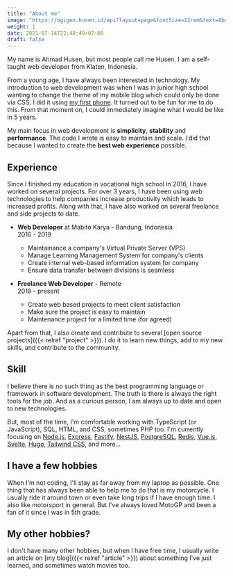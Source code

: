 ```yaml
---
title: "About me"
image: "https://ogigen.husen.id/api?layout=page&fontSize=12rem&text=About%20me%3F"
weight: 1
date: 2021-07-14T22:48:49+07:00
draft: false
---
```


My name is Ahmad Husen, but most people call me Husen. I am a self-taught web
developer from Klaten, Indonesia.  

From a young age, I have always been interested in technology. My introduction
to web development was when I was in junior high school wanting to change the
theme of my mobile blog which could only be done via CSS. I did it using
[my first phone](https://en.wikipedia.org/wiki/Nokia_7610). It turned out to be
fun for me to do this. From that moment on, I could immediately imagine what I
would be like in 5 years.

My main focus in web development is **simplicity**, **stability** and
**performance**. The code I wrote is easy to maintain and scale. I did that
because I wanted to create the **best web experience** possible.

## Experience

Since I finished my education in vocational high school in 2016, I have worked
on several projects. For over 3 years, I have been using web technologies to
help companies increase productivity which leads to increased profits. Along
with that, I have also worked on several freelance and side projects to date.

- **Web Developer** at Mabito Karya - Bandung, Indonesia  
  2016 - 2019  
  - Maintainance a company's Virtual Private Server (VPS)
  - Manage Learning Management System for company's clients
  - Create internal web-based information system for company
  - Ensure data transfer between divisions is seamless

- **Freelance Web Developer** - Remote  
  2018 - present  
  - Create web based projects to meet client satisfaction
  - Make sure the project is easy to maintain
  - Maintenance project for a limited time (for agreed)

Apart from that, I also create and contribute to several
[open source projects]({{< relref "project" >}}). I do it to learn new things,
add to my new skills, and contribute to the community.

## Skill

I believe there is no such thing as the best programming language or framework
in software development. The truth is there is always the right tools for the
job. And as a curious person, I am always up to date and open to new
technologies.

But, most of the time, I'm comfortable working with TypeScript (or JavaScript),
SQL, HTML, and CSS, sometimes PHP too. I'm currently focusing on
[Node.js](https://nodejs.org/), [Express](https://expressjs.com/),
[Fastify](https://www.fastify.io/), [NestJS](https://nestjs.com/),
[PostgreSQL](https://www.postgresql.org/), [Redis](https://redis.io/),
[Vue.js](https://vuejs.org/), [Svelte](https://svelte.dev/),
[Hugo](https://gohugo.io/), [Tailwind CSS](https://tailwindcss.com/), and more...

## I have a few hobbies

When I'm not coding, I'll stay as far away from my laptop as possible. One thing
that has always been able to help me to do that is my motorcycle. I usually ride
it around town or even take long trips if I have enough time. I also like
motorsport in general. But I've always loved MotoGP and been a fan of it since I
was in 5th grade.

## My other hobbies?

I don't have many other hobbies, but when I have free time, I usually write an
article on [my blog]({{< relref "article" >}}) about
something I've just learned, and sometimes watch movies too.
